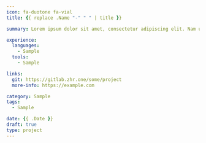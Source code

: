 ```yaml
---
icon: fa-duotone fa-vial
title: {{ replace .Name "-" " " | title }}

summary: Lorem ipsum dolor sit amet, consectetur adipiscing elit. Nam ullamcorper porta dui vel feugiat. Aenean sollicitudin tortor in turpis pellentesque feugiat. Sed semper mollis ipsum, vel eleifend velit congue ornare. Donec pellentesque in nunc in vulputate. Vestibulum rhoncus lacus ac elementum euismod.

experience:
  languages: 
    - Sample
  tools: 
    - Sample

links:
  git: https://gitlab.zhr.one/some/project
  more-info: https://example.com

category: Sample
tags: 
  - Sample

date: {{ .Date }}
draft: true
type: project
---
```

